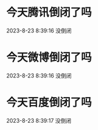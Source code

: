 # 今天腾讯倒闭了吗

2023-8-23 8:39:16 没倒闭

# 今天微博倒闭了吗

2023-8-23 8:39:16 没倒闭

# 今天百度倒闭了吗

2023-8-23 8:39:17 没倒闭

